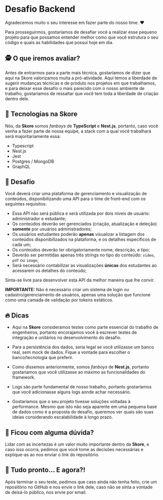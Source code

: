 # Desafio Backend

Agradecemos muito o seu interesse em fazer parte do nosso time. :heart:

Para prosseguirmos, gostaríamos de desafiar você a realizar esse pequeno projeto para que possamos entender melhor como que você estrutura o seu código e quais as habilidades que possui hoje em dia.

## :detective: O que iremos avaliar?

Antes de entrarmos para a parte mais técnica, gostaríamos de dizer que aqui na Skore valorizamos muita a pró-atividade. Aqui temos a liberdade de sugerir mudanças técnicas e de produto nos projetos em que trabalhamos, e para deixar esse desafio o mais parecido com o nosso ambiente de trabalho, gostaríamos de ressaltar que você tem toda a liberdade de criação dentro dele.

## :rocket: Tecnologias na Skore

Nós, da **Skore** somos *fanboys* de **TypeScript** e **Nest.js**, portanto, caso você venha a fazer parte de nossa equipe, a stack com a qual você trabalhará será majoritariamente essa:

- Typescript
- Nest.js
- Jest
- Postgres / MongoDB
- GraphQL

## :notebook: Desafio

Você deverá criar uma plataforma de gerenciamento e visualização de conteúdos, disponibilizando uma API para o time de front-end com os seguintes requisitos:

- Essa API não será pública e será utilizada por dois níveis de usuário: administrador e estudante;
- Os conteúdos deverão ser gerenciados (criação, atualização e deleção) **somente** por usuários administradores;
- Os usuários estudantes poderão **apenas** visualizar a listagem dos conteúdos disponibilizados na plataforma, e os detalhes específicos de cada um;
- Os conteúdos deverão ter obrigatoriamente nome, descrição, e tipo;
- Deverão ser permitidas apenas três strings no tipo do conteúdo: `video`, `pdf` ou `image`;
- Será necessário contabilizar as visualizações **únicas** dos estudantes ao acessarem os detalhes do conteúdo;

Sinta-se livre para desenvolver esta API da melhor maneira que lhe convir.

**IMPORTANTE:** Não é necessário criar um sistema de login ou cadastro/gerenciamento de usuários, apenas uma solução que funcione como uma camada de validação por tokens estáticos.

## :fire: Dicas

- Aqui na **Skore** consideramos testes como parte essencial do trabalho de engenheiros, portanto encorajamos você à escrever testes de integração e unitários no desenvolvimento do desafio.

- Para a persistência dos dados, seria legal se você utilizasse um banco real, sem mock de dados. Fique a vontade para escolher o banco/tecnologia que preferir.

- Como dissemos anteriormente, somos *fanboys* de **Nest.js**, portanto gostaríamos que você utilizasse ao máximo as funcionalidades do framework.

- Logs são parte fundamental de nosso trabalho, portanto gostaríamos que você adicionasse alguns logs aonde achar necessário.

- Gostaríamos que o seu projeto tivesse soluções voltadas à performance. Mesmo que isto não seja aparente em uma pequena base de dados como é a proposta do desafio, queremos ver quais são suas ideias considerando escalabilidade à longo prazo.

## :shrug: Ficou com alguma dúvida?

Lidar com as incertezas é um valor muito importante dentro da **Skore**, e caso isso ocorra, pedimos que você tome as decisões necessárias e explique-as ao nos enviar o link do repositório.

## :tada: Tudo pronto... E agora?!

Após terminar o seu teste, pedimos que caso ainda não tenha feito, crie um repositório no GitHub e nos envie o link dele, caso não se sinta a vontade de deixá-lo público, nos envie por email.

